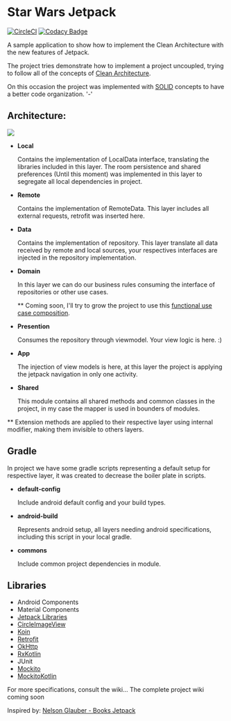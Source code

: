 # Star Wars Jetpack

[![CircleCI](https://circleci.com/gh/GabrielBrasileiro/star-wars-jetpack.svg?style=svg)](https://app.circleci.com/pipelines/github/GabrielBrasileiro/star-wars-jetpack?branch=master) [![Codacy Badge](https://api.codacy.com/project/badge/Grade/577ad857d0ae46b68286a85cc4a50ad0)](https://app.codacy.com/manual/gabriel.brasileiro/star-wars-jetpack?utm_source=github.com&utm_medium=referral&utm_content=GabrielBrasileiro/star-wars-jetpack&utm_campaign=Badge_Grade_Dashboard)

A sample application to show how to implement the Clean Architecture with the new features of Jetpack.

The project tries demonstrate how to implement a project uncoupled, trying to follow all of the concepts of [Clean Architecture](https://blog.cleancoder.com/uncle-bob/2012/08/13/the-clean-architecture.html).

On this occasion the project was implemented with [SOLID](https://en.wikipedia.org/wiki/SOLID) concepts to have a better code organization. '-'

## Architecture:
<img src="./docs/images/architecture.png">

* __Local__
  
  Contains the implementation of LocalData interface, translating the libraries included in this layer. The room persistence and shared preferences (Until this moment) was implemented in this layer to segregate all local dependencies in project. 

* __Remote__
  
  Contains the implementation of RemoteData. This layer includes all external requests, retrofit was inserted here. 
  
* __Data__

  Contains the implementation of repository. This layer translate all data received by remote and local sources, your respectives interfaces are injected in the repository implementation.

* __Domain__

  In this layer we can do our business rules consuming the interface of repositories or other use cases. 
  
  ** Coming soon, I'll try to grow the project to use this [functional use case composition](https://medium.com/@june.pravin/clean-architecture-functional-style-use-case-composition-with-rxjava-kotlin-898726c97dfe).

* __Presention__

  Consumes the repository through viewmodel. Your view logic is here. :)
  
* __App__

  The injection of view models is here, at this layer the project is applying the jetpack navigation in only one activity.

* __Shared__

  This module contains all shared methods and common classes in the project, in my case the mapper is used in bounders of modules.


** Extension methods are applied to their respective layer using internal modifier, making them invisible to others layers.

## Gradle
In project we have some gradle scripts representing a default setup for respective layer, it was created to decrease the boiler plate in scripts.

* __default-config__

  Include android default config and your build types.

* __android-build__

  Represents android setup, all layers needing android specifications, including this script in your local gradle.

* __commons__

  Include common project dependencies in module.
  
## Libraries
* Android Components
* Material Components
* [Jetpack Libraries](https://developer.android.com/jetpack/)
* [CircleImageView](https://github.com/hdodenhof/CircleImageView)
* [Koin](https://github.com/InsertKoinIO/koin)
* [Retrofit](https://square.github.io/retrofit/)
* [OkHttp](https://square.github.io/okhttp/)
* [RxKotlin](https://github.com/ReactiveX/RxKotlin)
* JUnit
* [Mockito](http://site.mockito.org/)
* [MockitoKotlin](https://github.com/nhaarman/mockito-kotlin)


For more specifications, consult the wiki... The complete project wiki coming soon

Inspired by: [Nelson Glauber - Books Jetpack](https://github.com/nglauber/books_jetpack)
